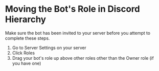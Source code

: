 # Moving the Bot's Role in Discord Hierarchy
Make sure the bot has been invited to your server before you attempt to complete these steps.

1. Go to Server Settings on your server
2. Click Roles
3. Drag your bot's role up above other roles other than the Owner role (if you have one)
